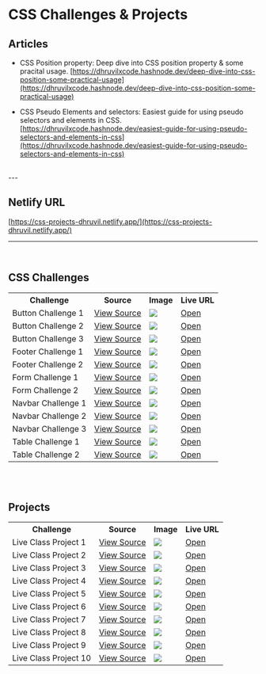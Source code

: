 # CSS Challenges & Projects

## Articles

- CSS Position property: Deep dive into CSS position property & some pracital usage. [https://dhruvilxcode.hashnode.dev/deep-dive-into-css-position-some-practical-usage](https://dhruvilxcode.hashnode.dev/deep-dive-into-css-position-some-practical-usage)

- CSS Pseudo Elements and selectors: Easiest guide for using pseudo selectors and elements in CSS. [https://dhruvilxcode.hashnode.dev/easiest-guide-for-using-pseudo-selectors-and-elements-in-css](https://dhruvilxcode.hashnode.dev/easiest-guide-for-using-pseudo-selectors-and-elements-in-css)

<br/>
---

## Netlify URL
[https://css-projects-dhruvil.netlify.app/](https://css-projects-dhruvil.netlify.app/)

---
<br/>

## CSS Challenges
<table>
    <tr>
        <th>Challenge</th>
        <th>Source</th>
        <th>Image</th>
        <th>Live URL</th>
    </tr>
    <tr>
        <td>
            Button Challenge 1
        </td>
        <td>
            <a href="./css_challenges/ButtonChallenges/Challenge_1/">View Source</a>
        </td>
        <td>
            <img src="./css_challenges/ButtonChallenges/c1.gif" />
        </td>
        <td>
            <a href="https://css-projects-dhruvil.netlify.app/css_challenges/ButtonChallenges/Challenge_1/">Open</a>
        </td>
    </tr>
    <tr>
        <td>
            Button Challenge 2
        </td>
        <td>
            <a href="./css_challenges/ButtonChallenges/Challenge_2/">View Source</a>
        </td>
        <td>
            <img src="./css_challenges/ButtonChallenges/c2.gif" />
        </td>
        <td>
            <a href="https://css-projects-dhruvil.netlify.app/css_challenges/ButtonChallenges/Challenge_2/">Open</a>
        </td>
    </tr>
     <tr>
        <td>
            Button Challenge 3
        </td>
        <td>
            <a href="./css_challenges/ButtonChallenges/Challenge_3/">View Source</a>
        </td>
        <td>
            <img src="./css_challenges/ButtonChallenges/c3.gif" />
        </td>
        <td>
            <a href="https://css-projects-dhruvil.netlify.app/css_challenges/ButtonChallenges/Challenge_3/">Open</a>
        </td>
    </tr>
    <tr>
        <td>
            Footer Challenge 1
        </td>
        <td>
            <a href="./css_challenges/Footer%20Section/Challenge_1/">View Source</a>
        </td>
        <td>
            <img src="./css_challenges/Footer%20Section/c1.png" />
        </td>
        <td>
            <a href="https://css-projects-dhruvil.netlify.app/css_challenges/Footer%20Section/Challenge_1/">Open</a>
        </td>
    </tr>
    <tr>
        <td>
            Footer Challenge 2
        </td>
        <td>
            <a href="./css_challenges/Footer%20Section/Challenge_2/">View Source</a>
        </td>
        <td>
            <img src="./css_challenges/Footer%20Section/c2.png" />
        </td>
        <td>
            <a href="https://css-projects-dhruvil.netlify.app/css_challenges/Footer%20Section/Challenge_2/">Open</a>
        </td>
    </tr>
    <tr>
        <td>
            Form Challenge 1
        </td>
        <td>
            <a href="./css_challenges/FormChallenges/Challenge_1/">View Source</a>
        </td>
        <td>
            <img src="./css_challenges/FormChallenges/c1.png" />
        </td>
        <td>
            <a href="https://css-projects-dhruvil.netlify.app/css_challenges/FormChallenges/Challenge_1/">Open</a>
        </td>
    </tr>
    <tr>
        <td>
            Form Challenge 2
        </td>
        <td>
            <a href="./css_challenges/FormChallenges/Challenge_2/">View Source</a>
        </td>
        <td>
            <img src="./css_challenges/FormChallenges/c2.png" />
        </td>
        <td>
            <a href="https://css-projects-dhruvil.netlify.app/css_challenges/FormChallenges/Challenge_2/">Open</a>
        </td>
    </tr>
    <tr>
        <td>
            Navbar Challenge 1
        </td>
        <td>
            <a href="./css_challenges/NavbarChallenges/Challenge_1/">View Source</a>
        </td>
        <td>
            <img src="./css_challenges/NavbarChallenges/c1.png" />
        </td>
        <td>
            <a href="https://css-projects-dhruvil.netlify.app/css_challenges/NavbarChallenges/Challenge_1/">Open</a>
        </td>
    </tr>
    <tr>
        <td>
            Navbar Challenge 2
        </td>
        <td>
            <a href="./css_challenges/NavbarChallenges/Challenge_2/">View Source</a>
        </td>
        <td>
            <img src="./css_challenges/NavbarChallenges/c2.gif" />
        </td>
        <td>
            <a href="https://css-projects-dhruvil.netlify.app/css_challenges/NavbarChallenges/Challenge_2/">Open</a>
        </td>
    </tr>
    <tr>
        <td>
            Navbar Challenge 3
        </td>
        <td>
            <a href="./css_challenges/NavbarChallenges/Challenge_3/">View Source</a>
        </td>
        <td>
            <img src="./css_challenges/NavbarChallenges/c3.png" />
        </td>
        <td>
            <a href="https://css-projects-dhruvil.netlify.app/css_challenges/NavbarChallenges/Challenge_3/">Open</a>
        </td>
    </tr>
    <tr>
        <td>
            Table Challenge 1
        </td>
        <td>
            <a href="./css_challenges/TableChallenges/Challenge_1/">View Source</a>
        </td>
        <td>
            <img src="./css_challenges/TableChallenges/c1.png" />
        </td>
        <td>
            <a href="https://css-projects-dhruvil.netlify.app/css_challenges/TableChallenges/Challenge_1/">Open</a>
        </td>
    </tr>
    <tr>
        <td>
            Table Challenge 2
        </td>
        <td>
            <a href="./css_challenges/TableChallenges/Challenge_2/">View Source</a>
        </td>
        <td>
            <img src="./css_challenges/TableChallenges/c2.png" />
        </td>
        <td>
            <a href="https://css-projects-dhruvil.netlify.app/css_challenges/TableChallenges/Challenge_2/">Open</a>
        </td>
    </tr>
</table>

<br/><br>
## Projects

<table>
    <tr>
        <th>Challenge</th>
        <th>Source</th>
        <th>Image</th>
        <th>Live URL</th>
    </tr>
    <tr>
        <td>
            Live Class Project 1
        </td>
        <td>
            <a href="./projects/live-class-project-01/">View Source</a>
        </td>
        <td>
            <img src="./projects/result1.png" />
        </td>
        <td>
            <a href="https://css-projects-dhruvil.netlify.app/projects/live-class-project-01">Open</a>
        </td>
    </tr>
    <tr>
        <td>
            Live Class Project 2
        </td>
        <td>
            <a href="./projects/live-class-project-2/">View Source</a>
        </td>
        <td>
            <img src="./projects/result2.png" />
        </td>
        <td>
            <a href="https://css-projects-dhruvil.netlify.app/projects/live-class-project-2">Open</a>
        </td>
    </tr>
    <tr>
        <td>
            Live Class Project 3
        </td>
        <td>
            <a href="./projects/live-class-project-3/">View Source</a>
        </td>
        <td>
            <img src="./projects/result3.png" />
        </td>
        <td>
            <a href="https://css-projects-dhruvil.netlify.app/projects/live-class-project-3">Open</a>
        </td>
    </tr>
    <tr>
        <td>
            Live Class Project 4
        </td>
        <td>
            <a href="./projects/live-class-project-04/">View Source</a>
        </td>
        <td>
            <img src="./projects/result4.png" />
        </td>
        <td>
            <a href="https://css-projects-dhruvil.netlify.app/projects/live-class-project-04">Open</a>
        </td>
    </tr>
    <tr>
        <td>
            Live Class Project 5
        </td>
        <td>
            <a href="./projects/live-class-project-5/">View Source</a>
        </td>
        <td>
            <img src="./projects/result5.png" />
        </td>
        <td>
            <a href="https://css-projects-dhruvil.netlify.app/projects/live-class-project-5">Open</a>
        </td>
    </tr>
    <tr>
        <td>
            Live Class Project 6
        </td>
        <td>
            <a href="./projects/live-class-project-6/">View Source</a>
        </td>
        <td>
            <img src="./projects/result6.png" />
        </td>
        <td>
            <a href="https://css-projects-dhruvil.netlify.app/projects/live-class-project-6">Open</a>
        </td>
    </tr>
    <tr>
        <td>
            Live Class Project 7
        </td>
        <td>
            <a href="./projects/live-class-project-7/">View Source</a>
        </td>
        <td>
            <img src="./projects/result7.png" />
        </td>
        <td>
            <a href="https://css-projects-dhruvil.netlify.app/projects/live-class-project-7">Open</a>
        </td>
    </tr>
    <tr>
        <td>
            Live Class Project 8
        </td>
        <td>
            <a href="./projects/live-class-project-8/">View Source</a>
        </td>
        <td>
            <img src="./projects/result8.png" />
        </td>
        <td>
            <a href="https://css-projects-dhruvil.netlify.app/projects/live-class-project-8">Open</a>
        </td>
    </tr>
    <tr>
        <td>
            Live Class Project 9
        </td>
        <td>
            <a href="./projects/live-class-project-9/">View Source</a>
        </td>
        <td>
            <img src="./projects/result9.png" />
        </td>
        <td>
            <a href="https://css-projects-dhruvil.netlify.app/projects/live-class-project-9">Open</a>
        </td>
    </tr>
    <tr>
        <td>
            Live Class Project 10
        </td>
        <td>
            <a href="./projects/live-class-project-9/">View Source</a>
        </td>
        <td>
            <img src="./projects/result10.png" />
        </td>
        <td>
            <a href="https://css-projects-dhruvil.netlify.app/projects/live-class-project-10">Open</a>
        </td>
    </tr>
</table>
